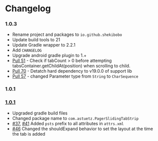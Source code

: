 # Changelog

### 1.0.3

* Rename project and packages to `io.github.shekibobo`
* Update build tools to 21
* Update Gradle wrapper to 2.2.1
* Add `CHANGELOG`
* Upgrade android gradle plugin to 1.+
* [Pull 51](https://github.com/astuetz/PagerSlidingTabStrip/pull/89) - Check if tabCount > 0 before attempting tabsContainer.getChildAt(position) when scrolling to child.
* [Pull 70](https://github.com/astuetz/PagerSlidingTabStrip/pull/70) - Detatch hard dependency to v19.0.0 of support lib
* [Pull 57](https://github.com/astuetz/PagerSlidingTabStrip/pull/57) - changed Parameter type from `String` to `CharSequence`

### 1.0.1

### [1.0.1](https://github.com/astuetz/PagerSlidingTabStrip/tree/v1.0.1)

 * Upgraded gradle build files
 * Changed package name to `com.astuetz.PagerSlidingTabStrip`
 * [#37](https://github.com/astuetz/PagerSlidingTabStrip/pull/37), [#41](https://github.com/astuetz/PagerSlidingTabStrip/pull/41) Added `psts` prefix to all attributes in `attrs.xml`
 * [#46](https://github.com/astuetz/PagerSlidingTabStrip/pull/46) Changed the shouldExpand behavior to set the layout at the time the tab is added

